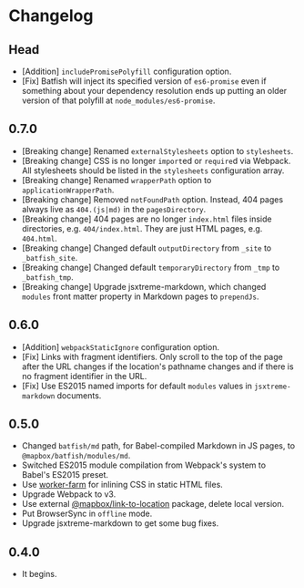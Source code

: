 # Changelog

## Head

-   [Addition] `includePromisePolyfill` configuration option.
-   [Fix] Batfish will inject its specified version of `es6-promise` even if something about your dependency resolution ends up putting an older version of that polyfill at `node_modules/es6-promise`.

## 0.7.0

-   [Breaking change] Renamed `externalStylesheets` option to `stylesheets`.
-   [Breaking change] CSS is no longer `import`ed or `require`d via Webpack.
    All stylesheets should be listed in the `stylesheets` configuration array.
-   [Breaking change] Renamed `wrapperPath` option to `applicationWrapperPath`.
-   [Breaking change] Removed `notFoundPath` option.
    Instead, 404 pages always live as `404.(js|md)` in the `pagesDirectory`.
-   [Breaking change] 404 pages are no longer `index.html` files inside directories, e.g. `404/index.html`.
    They are just HTML pages, e.g. `404.html`.
-   [Breaking change] Changed default `outputDirectory` from `_site` to `_batfish_site`.
-   [Breaking change] Changed default `temporaryDirectory` from `_tmp` to `_batfish_tmp`.
-   [Breaking change] Upgrade jsxtreme-markdown, which changed `modules` front matter property in Markdown pages to `prependJs`.

## 0.6.0

-   [Addition] `webpackStaticIgnore` configuration option.
-   [Fix] Links with fragment identifiers.
    Only scroll to the top of the page after the URL changes if the location's pathname changes and if there is no fragment identifier in the URL.
-   [Fix] Use ES2015 named imports for default `modules` values in `jsxtreme-markdown` documents.

## 0.5.0

-   Changed `batfish/md` path, for Babel-compiled Markdown in JS pages, to `@mapbox/batfish/modules/md`.
-   Switched ES2015 module compilation from Webpack's system to Babel's ES2015 preset.
-   Use [worker-farm](https://github.com/rvagg/node-worker-farm) for inlining CSS in static HTML files.
-   Upgrade Webpack to v3.
-   Use external [@mapbox/link-to-location](https://github.com/mapbox/link-to-location) package, delete local version.
-   Put BrowserSync in `offline` mode.
-   Upgrade jsxtreme-markdown to get some bug fixes.

## 0.4.0

-   It begins.
